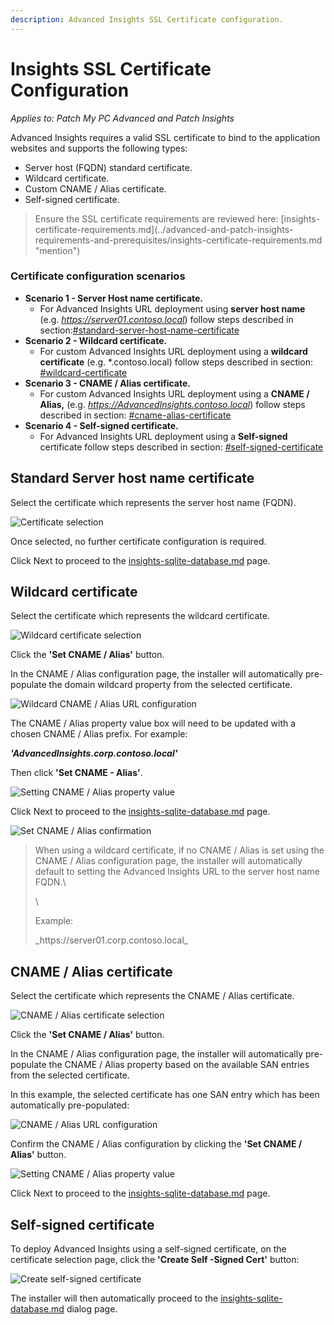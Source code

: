 ```yaml
---
description: Advanced Insights SSL Certificate configuration.
---
```


# Insights SSL Certificate Configuration

_Applies to: Patch My PC Advanced and Patch Insights_

Advanced Insights requires a valid SSL certificate to bind to the application websites and supports the following types:

* Server host (FQDN) standard certificate.
* Wildcard certificate.
* Custom CNAME / Alias certificate.
* Self-signed certificate.

<blockquote class="wp-block-quote">
<p>Ensure the SSL certificate requirements are reviewed here: [insights-certificate-requirements.md](../advanced-and-patch-insights-requirements-and-prerequisites/insights-certificate-requirements.md "mention")</p>
</blockquote>

### Certificate configuration scenarios

* <strong>Scenario 1 - Server Host name certificate.</strong>
  * For Advanced Insights URL deployment using <strong>server host name</strong> (e.g. _https://server01.contoso.local_) follow steps described in section:[#standard-server-host-name-certificate](insights-ssl-certificate-configuration.md#standard-server-host-name-certificate "mention")
* <strong>Scenario 2 - Wildcard certificate.</strong>
  * For custom Advanced Insights URL deployment using a <strong>wildcard certificate</strong> (e.g. \*.contoso.local) follow steps described in section: [#wildcard-certificate](insights-ssl-certificate-configuration.md#wildcard-certificate "mention")
* <strong>Scenario 3 - CNAME / Alias certificate.</strong>
  * For custom Advanced Insights URL deployment using a <strong>CNAME / Alias,</strong> (e.g. _https://AdvancedInsights.contoso.local_) follow steps described in section: [#cname-alias-certificate](insights-ssl-certificate-configuration.md#cname-alias-certificate "mention")
* <strong>Scenario 4 - Self-signed certificate.</strong>
  * For Advanced Insights URL deployment using a <strong>Self-signed</strong> certificate follow steps described in section: [#self-signed-certificate](insights-ssl-certificate-configuration.md#self-signed-certificate "mention")



## Standard Server host name certificate

Select the certificate which represents the server host name (FQDN).

![](/_images/image-(1297).png "Certificate selection")

Once selected, no further certificate configuration is required.

Click Next to proceed to the [insights-sqlite-database.md](insights-sqlite-database.md "mention") page.

## Wildcard certificate

Select the certificate which represents the wildcard certificate.

![](/_images/image-(1298).png "Wildcard certificate selection")

Click the <strong>'Set CNAME / Alias'</strong> button.

In the CNAME / Alias configuration page, the installer will automatically pre-populate the domain wildcard property from the selected certificate.

![](/_images/image-(1300).png "Wildcard CNAME / Alias URL configuration")

The CNAME / Alias property value box will need to be updated with a chosen CNAME / Alias prefix. For example:

_<strong>'AdvancedInsights.corp.contoso.local'</strong>_

Then click <strong>'Set CNAME - Alias'</strong>.

![](/_images/image-(1302).png "Setting CNAME / Alias property value")

Click Next to proceed to the [insights-sqlite-database.md](insights-sqlite-database.md "mention") page.

![](/_images/image-(1303).png "Set CNAME / Alias confirmation")

<blockquote class="wp-block-quote">
<p>When using a wildcard certificate, if no CNAME / Alias is set using the CNAME / Alias configuration page, the installer will automatically default to setting the Advanced Insights URL to the server host name FQDN.\</p>
<p>\</p>
<p>Example:&#x20;</p>
<p>_https://server01.corp.contoso.local_</p>
</blockquote>

## CNAME / Alias certificate

Select the certificate which represents the CNAME / Alias certificate.

![](/_images/image-(1299).png "CNAME / Alias certificate selection")

Click the <strong>'Set CNAME / Alias'</strong> button.

In the CNAME / Alias configuration page, the installer will automatically pre-populate the CNAME / Alias property based on the available SAN entries from the selected certificate.

In this example, the selected certificate has one SAN entry which has been automatically pre-populated:

![](/_images/image-(1304).png "CNAME / Alias URL configuration")

Confirm the CNAME / Alias configuration by clicking the <strong>'Set CNAME / Alias'</strong> button.

![](/_images/image-(1305).png "Setting CNAME / Alias property value")

Click Next to proceed to the [insights-sqlite-database.md](insights-sqlite-database.md "mention") page.

## Self-signed certificate

To deploy Advanced Insights using a self-signed certificate, on the certificate selection page, click the <strong>'Create Self -Signed Cert'</strong> button:

![](/_images/image-(1022).png "Create self-signed certificate")

The installer will then automatically proceed to the [insights-sqlite-database.md](insights-sqlite-database.md "mention") dialog page.